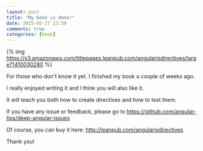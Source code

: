 ```yaml
---
layout: post
title: "My book is done!"
date: 2015-05-27 23:39
comments: true
categories: [book]
---
```


{% img https://s3.amazonaws.com/titlepages.leanpub.com/angularjsdirectives/large?1410030280 %}

For those who don't know it yet. I finished my book a couple of weeks ago.

I really enjoyed writing it and I think you will also like it.

It will teach you both how to create directives and how to test them.

If you have any issue or feedback, please go to https://github.com/angular-tips/deep-angular-issues

Of course, you can buy it here: http://leanpub.com/angularjsdirectives

Thank you!
